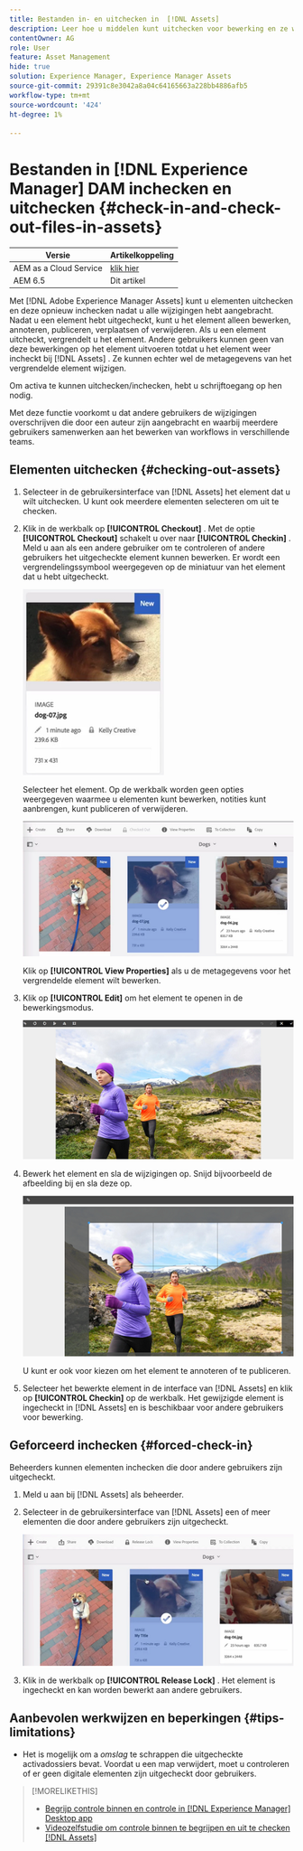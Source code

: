```yaml
---
title: Bestanden in- en uitchecken in  [!DNL Assets]
description: Leer hoe u middelen kunt uitchecken voor bewerking en ze weer kunt inchecken nadat de wijzigingen zijn voltooid.
contentOwner: AG
role: User
feature: Asset Management
hide: true
solution: Experience Manager, Experience Manager Assets
source-git-commit: 29391c8e3042a8a04c64165663a228bb4886afb5
workflow-type: tm+mt
source-wordcount: '424'
ht-degree: 1%

---
```


# Bestanden in [!DNL Experience Manager] DAM inchecken en uitchecken {#check-in-and-check-out-files-in-assets}

| Versie | Artikelkoppeling |
| -------- | ---------------------------- |
| AEM as a Cloud Service | [ klik hier ](https://experienceleague.adobe.com/docs/experience-manager-cloud-service/content/assets/manage/check-out-and-submit-assets.html?lang=en) |
| AEM 6.5 | Dit artikel |

Met [!DNL Adobe Experience Manager Assets] kunt u elementen uitchecken en deze opnieuw inchecken nadat u alle wijzigingen hebt aangebracht. Nadat u een element hebt uitgecheckt, kunt u het element alleen bewerken, annoteren, publiceren, verplaatsen of verwijderen. Als u een element uitcheckt, vergrendelt u het element. Andere gebruikers kunnen geen van deze bewerkingen op het element uitvoeren totdat u het element weer incheckt bij [!DNL Assets] . Ze kunnen echter wel de metagegevens van het vergrendelde element wijzigen.

Om activa te kunnen uitchecken/inchecken, hebt u schrijftoegang op hen nodig.

Met deze functie voorkomt u dat andere gebruikers de wijzigingen overschrijven die door een auteur zijn aangebracht en waarbij meerdere gebruikers samenwerken aan het bewerken van workflows in verschillende teams.

## Elementen uitchecken {#checking-out-assets}

1. Selecteer in de gebruikersinterface van [!DNL Assets] het element dat u wilt uitchecken. U kunt ook meerdere elementen selecteren om uit te checken.
1. Klik in de werkbalk op **[!UICONTROL Checkout]** . Met de optie **[!UICONTROL Checkout]** schakelt u over naar **[!UICONTROL Checkin]** .
Meld u aan als een andere gebruiker om te controleren of andere gebruikers het uitgecheckte element kunnen bewerken. Er wordt een vergrendelingssymbool weergegeven op de miniatuur van het element dat u hebt uitgecheckt.

   ![ chlimage_1-471 ](assets/chlimage_1-471.png)

   Selecteer het element. Op de werkbalk worden geen opties weergegeven waarmee u elementen kunt bewerken, notities kunt aanbrengen, kunt publiceren of verwijderen.

   ![ chlimage_1-472 ](assets/chlimage_1-472.png)

   Klik op **[!UICONTROL View Properties]** als u de metagegevens voor het vergrendelde element wilt bewerken.

1. Klik op **[!UICONTROL Edit]** om het element te openen in de bewerkingsmodus.

   ![ chlimage_1-473 ](assets/chlimage_1-473.png)

1. Bewerk het element en sla de wijzigingen op. Snijd bijvoorbeeld de afbeelding bij en sla deze op.

   ![ chlimage_1-474 ](assets/chlimage_1-474.png)

   U kunt er ook voor kiezen om het element te annoteren of te publiceren.

1. Selecteer het bewerkte element in de interface van [!DNL Assets] en klik op **[!UICONTROL Checkin]** op de werkbalk. Het gewijzigde element is ingecheckt in [!DNL Assets] en is beschikbaar voor andere gebruikers voor bewerking.

## Geforceerd inchecken {#forced-check-in}

Beheerders kunnen elementen inchecken die door andere gebruikers zijn uitgecheckt.

1. Meld u aan bij [!DNL Assets] als beheerder.
1. Selecteer in de gebruikersinterface van [!DNL Assets] een of meer elementen die door andere gebruikers zijn uitgecheckt.

   ![ chlimage_1-476 ](assets/chlimage_1-476.png)

1. Klik in de werkbalk op **[!UICONTROL Release Lock]** . Het element is ingecheckt en kan worden bewerkt aan andere gebruikers.

## Aanbevolen werkwijzen en beperkingen {#tips-limitations}

* Het is mogelijk om a *omslag* te schrappen die uitgecheckte activadossiers bevat. Voordat u een map verwijdert, moet u controleren of er geen digitale elementen zijn uitgecheckt door gebruikers.

>[!MORELIKETHIS]
>
>* [ Begrijp controle binnen en controle in  [!DNL Experience Manager]  Desktop app ](https://experienceleague.adobe.com/docs/experience-manager-desktop-app/using/using.html#how-app-works2)
>* [ Videozelfstudie om controle binnen te begrijpen en uit te checken  [!DNL Assets] ](https://experienceleague.adobe.com/docs/experience-manager-learn/assets/collaboration/check-in-and-check-out.html)

